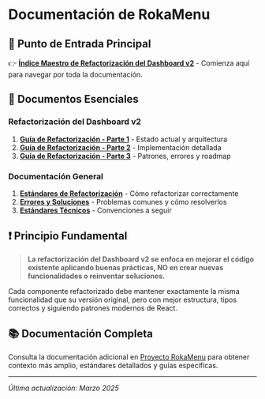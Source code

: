 # Documentación de RokaMenu

## 🌟 Punto de Entrada Principal

👉 [**Índice Maestro de Refactorización del Dashboard v2**](./dashboard-v2-refactoring-index.md) - Comienza aquí para navegar por toda la documentación.

## 🔑 Documentos Esenciales

### Refactorización del Dashboard v2
1. [**Guía de Refactorización - Parte 1**](./dashboard-v2-refactoring-guide.md) - Estado actual y arquitectura
2. [**Guía de Refactorización - Parte 2**](./dashboard-v2-refactoring-guide-part2.md) - Implementación detallada
3. [**Guía de Refactorización - Parte 3**](./dashboard-v2-refactoring-guide-part3.md) - Patrones, errores y roadmap

### Documentación General
1. [**Estándares de Refactorización**](./Proyecto%20RokaMenu/ESTANDARES_REFACTORIZACION.md) - Cómo refactorizar correctamente
2. [**Errores y Soluciones**](./Proyecto%20RokaMenu/ERRORES_SOLUCIONES.md) - Problemas comunes y cómo resolverlos
3. [**Estándares Técnicos**](./Proyecto%20RokaMenu/ESTANDARES_TECNICOS.md) - Convenciones a seguir

## ❗ Principio Fundamental

> **La refactorización del Dashboard v2 se enfoca en mejorar el código existente aplicando buenas prácticas, NO en crear nuevas funcionalidades o reinventar soluciones.**

Cada componente refactorizado debe mantener exactamente la misma funcionalidad que su versión original, pero con mejor estructura, tipos correctos y siguiendo patrones modernos de React.

## 📚 Documentación Completa

Consulta la documentación adicional en [Proyecto RokaMenu](./Proyecto%20RokaMenu/) para obtener contexto más amplio, estándares detallados y guías específicas.

---

*Última actualización: Marzo 2025* 